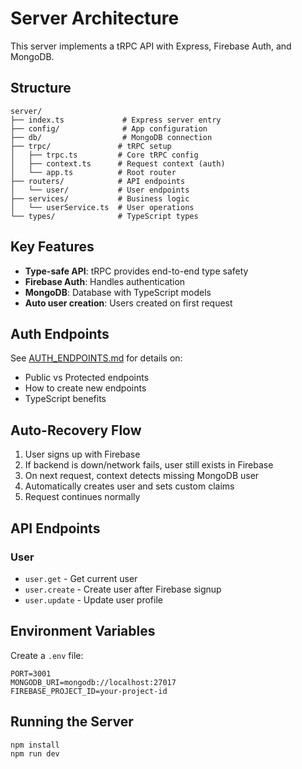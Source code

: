 # Server Architecture

This server implements a tRPC API with Express, Firebase Auth, and MongoDB.

## Structure

```
server/
├── index.ts             # Express server entry
├── config/              # App configuration  
├── db/                  # MongoDB connection
├── trpc/               # tRPC setup
│   ├── trpc.ts         # Core tRPC config
│   ├── context.ts      # Request context (auth)
│   └── app.ts          # Root router
├── routers/            # API endpoints
│   └── user/           # User endpoints
├── services/           # Business logic
│   └── userService.ts  # User operations
└── types/              # TypeScript types
```

## Key Features

- **Type-safe API**: tRPC provides end-to-end type safety
- **Firebase Auth**: Handles authentication
- **MongoDB**: Database with TypeScript models
- **Auto user creation**: Users created on first request

## Auth Endpoints

See [AUTH_ENDPOINTS.md](./AUTH_ENDPOINTS.md) for details on:
- Public vs Protected endpoints
- How to create new endpoints
- TypeScript benefits

## Auto-Recovery Flow

1. User signs up with Firebase
2. If backend is down/network fails, user still exists in Firebase
3. On next request, context detects missing MongoDB user
4. Automatically creates user and sets custom claims
5. Request continues normally

## API Endpoints

### User
- `user.get` - Get current user
- `user.create` - Create user after Firebase signup
- `user.update` - Update user profile

## Environment Variables

Create a `.env` file:
```
PORT=3001
MONGODB_URI=mongodb://localhost:27017
FIREBASE_PROJECT_ID=your-project-id
```

## Running the Server

```bash
npm install
npm run dev
``` 